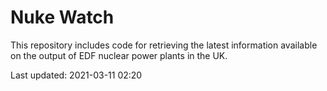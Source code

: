 # Nuke Watch

This repository includes code for retrieving the latest information available on the output of EDF nuclear power plants in the UK.

Last updated: 2021-03-11 02:20